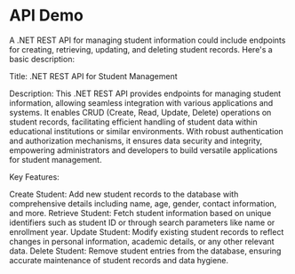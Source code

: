 # API Demo
A .NET REST API for managing student information could include endpoints for creating, retrieving, updating, and deleting student records. Here's a basic description:

Title: .NET REST API for Student Management

Description:
This .NET REST API provides endpoints for managing student information, allowing seamless integration with various applications and systems. It enables CRUD (Create, Read, Update, Delete) operations on student records, facilitating efficient handling of student data within educational institutions or similar environments. With robust authentication and authorization mechanisms, it ensures data security and integrity, empowering administrators and developers to build versatile applications for student management.

Key Features:

Create Student: Add new student records to the database with comprehensive details including name, age, gender, contact information, and more.
Retrieve Student: Fetch student information based on unique identifiers such as student ID or through search parameters like name or enrollment year.
Update Student: Modify existing student records to reflect changes in personal information, academic details, or any other relevant data.
Delete Student: Remove student entries from the database, ensuring accurate maintenance of student records and data hygiene.

